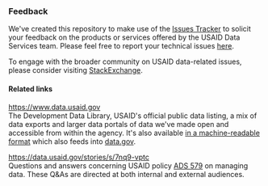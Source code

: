 ### Feedback

We've created this repository to make use of the [Issues Tracker](https://github.com/USAID/Feedback/issues) to solicit your feedback on the products or services offered by the USAID Data Services team.  Please feel free to report your technical issues [here](https://github.com/USAID/Feedback/issues).

To engage with the broader community on USAID data-related issues, please consider visiting [StackExchange](https://opendata.stackexchange.com/questions/tagged/usaidopen). 

#### Related links

https://www.data.usaid.gov <br>
The Development Data Library, USAID's official public data listing, a mix of data exports and larger data portals of data we've made open and accessible from within the agency. It's also available [in a machine-readable format](https://data.usaid.gov/data.json) which also feeds into [data.gov](http://data.gov).

https://data.usaid.gov/stories/s/7nq9-vptc <br>
Questions and answers concerning USAID policy [ADS 579](http://www.usaid.gov/ads/policy/500/579) on managing data.  These Q&As are directed at both internal and external audiences.
